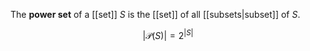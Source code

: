 The **power set** of a [[set]] $S$ is the [[set]] of all [[subsets|subset]] of $S$.

$$
| \mathscr{P}(S) | = 2^{|S|}
$$